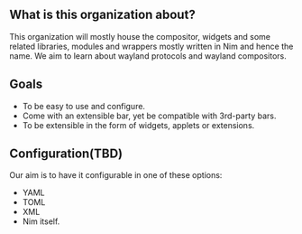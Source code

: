 ## What is this organization about?
This organization will mostly house the compositor, widgets and some related libraries, modules and wrappers mostly written in Nim and hence the name. We aim to learn about wayland protocols and wayland compositors.

## Goals
* To be easy to use and configure.
* Come with an extensible bar, yet be compatible with 3rd-party bars.
* To be extensible in the form of widgets, applets or extensions.

## Configuration(TBD)
Our aim is to have it configurable in one of these options:
* YAML
* TOML
* XML
* Nim itself.


<!--

**Here are some ideas to get you started:**

🙋‍♀️ A short introduction - what is your organization all about?
🌈 Contribution guidelines - how can the community get involved?
👩‍💻 Useful resources - where can the community find your docs? Is there anything else the community should know?
🍿 Fun facts - what does your team eat for breakfast?
🧙 Remember, you can do mighty things with the power of [Markdown](https://docs.github.com/github/writing-on-github/getting-started-with-writing-and-formatting-on-github/basic-writing-and-formatting-syntax)
-->
